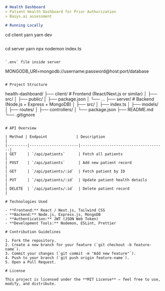 ```markdown
# Health Dashboard
> Patient Health Dashboard for Prior Authorization  
> Basys.ai assessment

# Running Locally

```

cd client
yarn
yarn dev

```
```

cd server
yarn
npx nodemon index.ts

```

`.env` file inside server

```

MONGODB_URI=mongodb://username:password@host:port/database

```

# Project Structure

```

health-dashboard/
├── client/               # Frontend (React/Next.js or similar)
│   ├── src/
│   ├── public/
│   ├── package.json
│   └── ...
├── server/               # Backend (Node.js + Express + MongoDB)
│   ├── src/
│   ├── index.ts
│   ├── models/
│   ├── routes/
│   ├── controllers/
│   └── package.json
├── README.md
└── .gitignore

```

# API Overview

| Method | Endpoint             | Description                          |
|---------|----------------------|--------------------------------------|
| GET     | `/api/patients`      | Fetch all patients                   |
| POST    | `/api/patients`      | Add new patient record               |
| GET     | `/api/patients/:id`  | Fetch patient by ID                  |
| PUT     | `/api/patients/:id`  | Update patient health details        |
| DELETE  | `/api/patients/:id`  | Delete patient record                |

# Technologies Used

- **Frontend:** React / Next.js, Tailwind CSS  
- **Backend:** Node.js, Express.js, MongoDB  
- **Authentication:** JWT (JSON Web Token)  
- **Development Tools:** Nodemon, ESLint, Prettier  

# Contribution Guidelines

1. Fork the repository.
2. Create a new branch for your feature (`git checkout -b feature-name`).
3. Commit your changes (`git commit -m "Add new feature"`).
4. Push to your branch (`git push origin feature-name`).
5. Open a Pull Request.

# License

This project is licensed under the **MIT License** — feel free to use, modify, and distribute.
```
